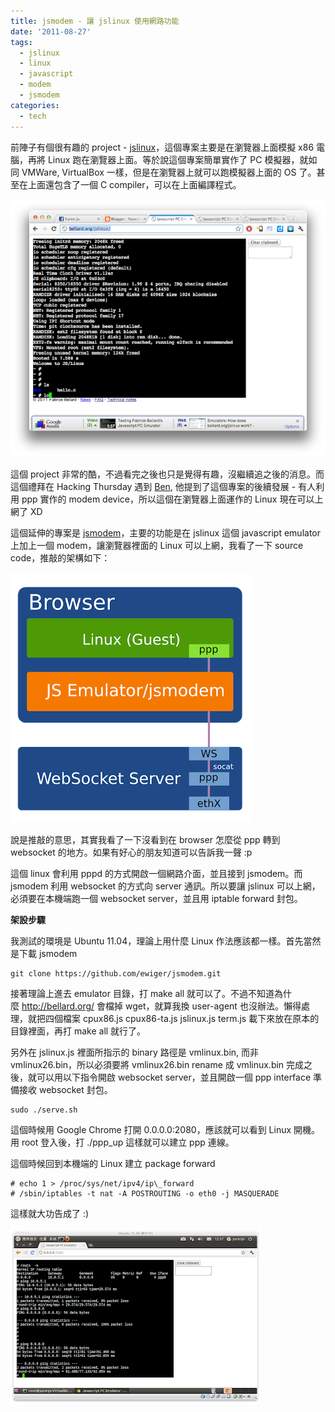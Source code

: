 ```yaml
---
title: jsmodem - 讓 jslinux 使用網路功能
date: '2011-08-27'
tags:
  - jslinux
  - linux
  - javascript
  - modem
  - jsmodem
categories:
  - tech
---
```

前陣子有個很有趣的 project - [jslinux](http://bellard.org/jslinux/)，這個專案主要是在瀏覽器上面模擬 x86 電腦，再將 Linux 跑在瀏覽器上面。等於說這個專案簡單實作了 PC 模擬器，就如同 VMWare, VirtualBox 一樣，但是在瀏覽器上就可以跑模擬器上面的 OS 了。甚至在上面還包含了一個 C compiler，可以在上面編譯程式。  
  

[![](images/0.png)](http://1.bp.blogspot.com/-3pRI2EPWnQM/TlhbpH3OP4I/AAAAAAAAKqQ/OERsG244474/s1600/%25E8%259E%25A2%25E5%25B9%2595%25E5%25BF%25AB%25E7%2585%25A7+2011-08-27+%25E4%25B8%258A%25E5%258D%258810.48.02.png)

  
  
這個 project 非常的酷，不過看完之後也只是覺得有趣，沒繼續追之後的消息。而這個禮拜在 Hacking Thursday 遇到 [Ben](http://ben6.blogspot.com/), 他提到了這個專案的後續發展 - 有人利用 ppp 實作的 modem device，所以這個在瀏覽器上面運作的 Linux 現在可以上網了 XD  
  
這個延伸的專案是 [jsmodem](https://github.com/ewiger/jsmodem)，主要的功能是在 jslinux 這個 javascript emulator 上加上一個 modem，讓瀏覽器裡面的 Linux 可以上網，我看了一下 source code，推敲的架構如下：  
  

[![](images/1.png)](http://3.bp.blogspot.com/-oja4BK5Mz9I/TlhtvhULWEI/AAAAAAAAKqY/zYk1ixRTo14/s1600/jsmodem.png)

  
說是推敲的意思，其實我看了一下沒看到在 browser 怎麼從 ppp 轉到 websocket 的地方。如果有好心的朋友知道可以告訴我一聲 :p  
  
這個 linux 會利用 pppd 的方式開啟一個網路介面，並且接到 jsmodem。而 jsmodem 利用 websocket 的方式向 server 通訊。所以要讓 jslinux 可以上網，必須要在本機端跑一個 websocket server，並且用 iptable forward 封包。  
  
**架設步驟**  
  
我測試的環境是 Ubuntu 11.04，理論上用什麼 Linux 作法應該都一樣。首先當然是下載 jsmodem  
  
```
git clone https://github.com/ewiger/jsmodem.git
```  
接著理論上進去 emulator 目錄，打 make all 就可以了。不過不知道為什麼 http://bellard.org/ 會檔掉 wget，就算我換 user-agent 也沒辦法。懶得處理，就把四個檔案 cpux86.js cpux86-ta.js jslinux.js term.js 載下來放在原本的目錄裡面，再打 make all 就行了。  
  
另外在 jslinux.js 裡面所指示的 binary 路徑是 vmlinux.bin, 而非 vmlinux26.bin，所以必須要將 vmlinux26.bin rename 成 vmlinux.bin 完成之後，就可以用以下指令開啟 websocket server，並且開啟一個 ppp interface 準備接收 websocket 封包。  
  
```
sudo ./serve.sh
```  
  
這個時候用 Google Chrome 打開 0.0.0.0:2080，應該就可以看到 Linux 開機。用 root 登入後，打 ./ppp\_up 這樣就可以建立 ppp 連線。  
  
這個時候回到本機端的 Linux 建立 package forward  
  
```
# echo 1 > /proc/sys/net/ipv4/ip\_forward
# /sbin/iptables -t nat -A POSTROUTING -o eth0 -j MASQUERADE
```  

這樣就大功告成了 :)  
  
  

[![](images/2.png)](http://2.bp.blogspot.com/-RE_44ykf9pE/Tlh6HcdqEaI/AAAAAAAAKqc/ijDIV_T7Gzg/s1600/%25E8%259E%25A2%25E5%25B9%2595%25E5%25BF%25AB%25E7%2585%25A7+2011-08-27+%25E4%25B8%258B%25E5%258D%258812.57.06.png)